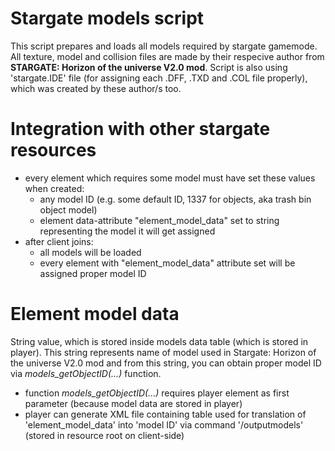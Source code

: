 # Stargate models script

This script prepares and loads all models required by stargate gamemode. All texture, model and collision files are made by their respecive author from **STARGATE: Horizon of the universe V2.0 mod**. Script is also using 'stargate.IDE' file (for assigning each .DFF, .TXD and .COL file properly), which was created by these author/s too. 

# Integration with other stargate resources

- every element which requires some model must have set these values when created:
    - any model ID (e.g. some default ID, 1337 for objects, aka trash bin object model)
    - element data-attribute "element_model_data" set to string representing the model it will get assigned
- after client joins:
    - all models will be loaded
    - every element with "element_model_data" attribute set will be assigned proper model ID

# Element model data

String value, which is stored inside models data table (which is stored in player). This string represents name of model used in Stargate: Horizon of the universe V2.0 mod and from this string, you can obtain proper model ID via *models_getObjectID(...)* function.
- function *models_getObjectID(...)* requires player element as first parameter (because model data are stored in player)
- player can generate XML file containing table used for translation of 'element_model_data' into 'model ID' via command '/outputmodels' (stored in resource root on client-side)